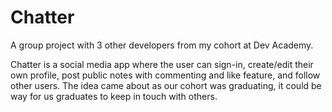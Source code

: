 # Chatter

A group project with 3 other developers from my cohort at Dev Academy. 

Chatter is a social media app where the user can sign-in, create/edit their own profile, post public notes with commenting and like feature, and follow other users. 
The idea came about as our cohort was graduating, it could be way for us graduates to keep in touch with others. 





